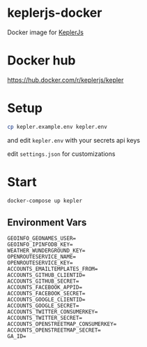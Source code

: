 # keplerjs-docker

Docker image for [KeplerJs](https://keplerjs.io/)

# Docker hub

https://hub.docker.com/r/keplerjs/kepler

# Setup

```bash
cp kepler.example.env kepler.env
```
and edit ```kepler.env``` with your secrets api keys

edit ```settings.json``` for customizations

# Start

```bash
docker-compose up kepler
```

## Environment Vars

```
GEOINFO_GEONAMES_USER=
GEOINFO_IPINFODB_KEY=
WEATHER_WUNDERGROUND_KEY=
OPENROUTESERVICE_NAME=
OPENROUTESERVICE_KEY=
ACCOUNTS_EMAILTEMPLATES_FROM=
ACCOUNTS_GITHUB_CLIENTID=
ACCOUNTS_GITHUB_SECRET=
ACCOUNTS_FACEBOOK_APPID=
ACCOUNTS_FACEBOOK_SECRET=
ACCOUNTS_GOOGLE_CLIENTID=
ACCOUNTS_GOOGLE_SECRET=
ACCOUNTS_TWITTER_CONSUMERKEY=
ACCOUNTS_TWITTER_SECRET=
ACCOUNTS_OPENSTREETMAP_CONSUMERKEY=
ACCOUNTS_OPENSTREETMAP_SECRET=
GA_ID=
```
